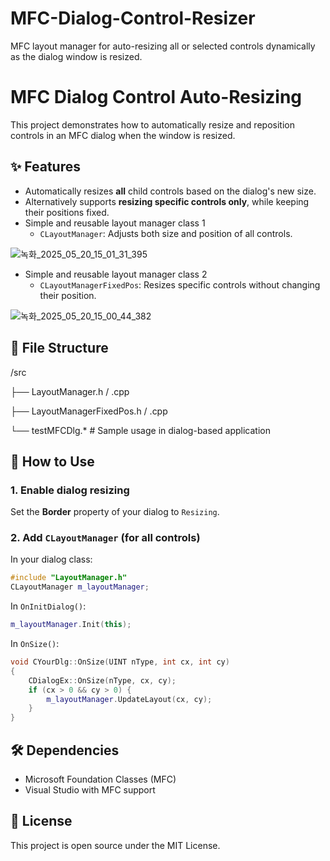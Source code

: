 # MFC-Dialog-Control-Resizer
MFC layout manager for auto-resizing all or selected controls dynamically as the dialog window is resized.

# MFC Dialog Control Auto-Resizing

This project demonstrates how to automatically resize and reposition controls in an MFC dialog when the window is resized.

## ✨ Features

- Automatically resizes **all** child controls based on the dialog's new size.
- Alternatively supports **resizing specific controls only**, while keeping their positions fixed.
- Simple and reusable layout manager class 1
  * `CLayoutManager`: Adjusts both size and position of all controls.

![녹화_2025_05_20_15_01_31_395](https://github.com/user-attachments/assets/807d4f0c-428e-44fa-a74b-9af8ebccd505)

- Simple and reusable layout manager class 2
  * `CLayoutManagerFixedPos`: Resizes specific controls without changing their position.
    
![녹화_2025_05_20_15_00_44_382](https://github.com/user-attachments/assets/982c32c0-0b83-490a-a309-89271193a08e)


## 📁 File Structure
/src

├── LayoutManager.h / .cpp

├── LayoutManagerFixedPos.h / .cpp

└── testMFCDlg.* # Sample usage in dialog-based application


## 🚀 How to Use

### 1. Enable dialog resizing

Set the **Border** property of your dialog to `Resizing`.

### 2. Add `CLayoutManager` (for all controls)

In your dialog class:

```cpp
#include "LayoutManager.h"
CLayoutManager m_layoutManager;
```

In ```OnInitDialog()```:

```cpp
m_layoutManager.Init(this);
```

In ```OnSize()```:

```cpp
void CYourDlg::OnSize(UINT nType, int cx, int cy)
{
    CDialogEx::OnSize(nType, cx, cy);
    if (cx > 0 && cy > 0) {
        m_layoutManager.UpdateLayout(cx, cy);
    }
}
```


## 🛠 Dependencies

- Microsoft Foundation Classes (MFC)
- Visual Studio with MFC support

## 📄 License

This project is open source under the MIT License.
